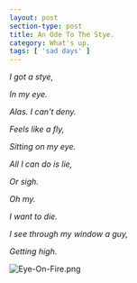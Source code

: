 ```yaml
---
layout: post
section-type: post
title: An Ode To The Stye.
category: What's up.
tags: [ 'sad days' ]
---
```


_I got a stye,_

_In my eye._

_Alas. I can't deny._

_Feels like a fly,_

_Sitting on my eye._

_All I can do is lie,_

_Or sigh._

_Oh my._

_I want to die._

_I see through my window a guy,_

_Getting high._



![Eye-On-Fire.png]({{site.baseurl}}/Eye-On-Fire.png)
